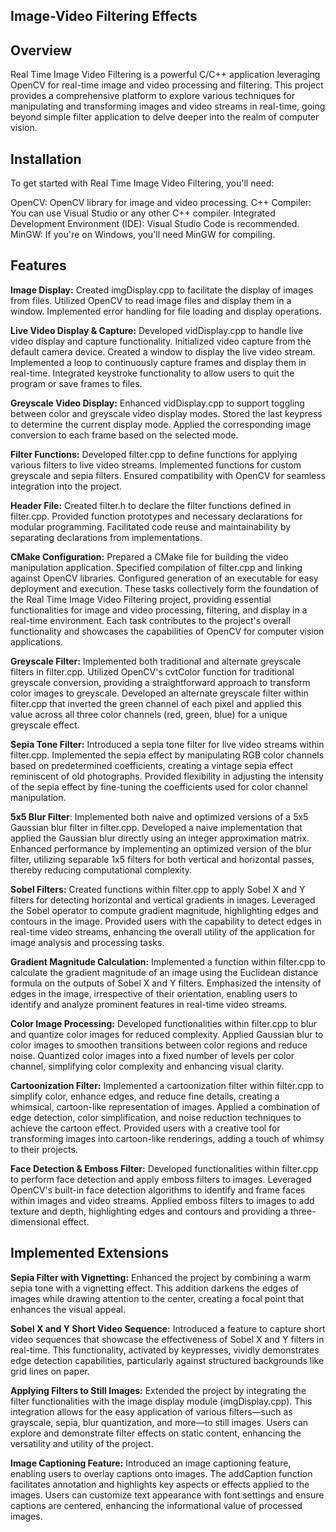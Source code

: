 ## Image-Video Filtering Effects

## Overview
Real Time Image Video Filtering is a powerful C/C++ application leveraging OpenCV for real-time image and video processing and filtering. This project provides a comprehensive platform to explore various techniques for manipulating and transforming images and video streams in real-time, going beyond simple filter application to delve deeper into the realm of computer vision.

## Installation
To get started with Real Time Image Video Filtering, you'll need:

OpenCV: OpenCV library for image and video processing.
C++ Compiler: You can use Visual Studio or any other C++ compiler.
Integrated Development Environment (IDE): Visual Studio Code is recommended.
MinGW: If you're on Windows, you'll need MinGW for compiling.

## Features 

**Image Display:**
Created imgDisplay.cpp to facilitate the display of images from files.
Utilized OpenCV to read image files and display them in a window.
Implemented error handling for file loading and display operations.

**Live Video Display & Capture:**
Developed vidDisplay.cpp to handle live video display and capture functionality.
Initialized video capture from the default camera device.
Created a window to display the live video stream.
Implemented a loop to continuously capture frames and display them in real-time.
Integrated keystroke functionality to allow users to quit the program or save frames to files.

**Greyscale Video Display:**
Enhanced vidDisplay.cpp to support toggling between color and greyscale video display modes.
Stored the last keypress to determine the current display mode.
Applied the corresponding image conversion to each frame based on the selected mode.

**Filter Functions:**
Developed filter.cpp to define functions for applying various filters to live video streams.
Implemented functions for custom greyscale and sepia filters.
Ensured compatibility with OpenCV for seamless integration into the project.

**Header File:**
Created filter.h to declare the filter functions defined in filter.cpp.
Provided function prototypes and necessary declarations for modular programming.
Facilitated code reuse and maintainability by separating declarations from implementations.

**CMake Configuration:**
Prepared a CMake file for building the video manipulation application.
Specified compilation of filter.cpp and linking against OpenCV libraries.
Configured generation of an executable for easy deployment and execution.
These tasks collectively form the foundation of the Real Time Image Video Filtering project, providing essential functionalities for image and video processing, filtering, and display in a real-time environment. Each task contributes to the project's overall functionality and showcases the capabilities of OpenCV for computer vision applications.

**Greyscale Filter:**
Implemented both traditional and alternate greyscale filters in filter.cpp.
Utilized OpenCV's cvtColor function for traditional greyscale conversion, providing a straightforward approach to transform color images to greyscale.
Developed an alternate greyscale filter within filter.cpp that inverted the green channel of each pixel and applied this value across all three color channels (red, green, blue) for a unique greyscale effect.

**Sepia Tone Filter:**
Introduced a sepia tone filter for live video streams within filter.cpp.
Implemented the sepia effect by manipulating RGB color channels based on predetermined coefficients, creating a vintage sepia effect reminiscent of old photographs.
Provided flexibility in adjusting the intensity of the sepia effect by fine-tuning the coefficients used for color channel manipulation.

**5x5 Blur Filter**:
Implemented both naive and optimized versions of a 5x5 Gaussian blur filter in filter.cpp.
Developed a naive implementation that applied the Gaussian blur directly using an integer approximation matrix.
Enhanced performance by implementing an optimized version of the blur filter, utilizing separable 1x5 filters for both vertical and horizontal passes, thereby reducing computational complexity.

**Sobel Filters:**
Created functions within filter.cpp to apply Sobel X and Y filters for detecting horizontal and vertical gradients in images.
Leveraged the Sobel operator to compute gradient magnitude, highlighting edges and contours in the image.
Provided users with the capability to detect edges in real-time video streams, enhancing the overall utility of the application for image analysis and processing tasks.

**Gradient Magnitude Calculation:**
Implemented a function within filter.cpp to calculate the gradient magnitude of an image using the Euclidean distance formula on the outputs of Sobel X and Y filters.
Emphasized the intensity of edges in the image, irrespective of their orientation, enabling users to identify and analyze prominent features in real-time video streams.

**Color Image Processing:**
Developed functionalities within filter.cpp to blur and quantize color images for reduced complexity.
Applied Gaussian blur to color images to smoothen transitions between color regions and reduce noise.
Quantized color images into a fixed number of levels per color channel, simplifying color complexity and enhancing visual clarity.

**Cartoonization Filter:**
Implemented a cartoonization filter within filter.cpp to simplify color, enhance edges, and reduce fine details, creating a whimsical, cartoon-like representation of images.
Applied a combination of edge detection, color simplification, and noise reduction techniques to achieve the cartoon effect.
Provided users with a creative tool for transforming images into cartoon-like renderings, adding a touch of whimsy to their projects.

**Face Detection & Emboss Filter:**
Developed functionalities within filter.cpp to perform face detection and apply emboss filters to images.
Leveraged OpenCV's built-in face detection algorithms to identify and frame faces within images and video streams.
Applied emboss filters to images to add texture and depth, highlighting edges and contours and providing a three-dimensional effect.

## Implemented Extensions

**Sepia Filter with Vignetting:**
Enhanced the project by combining a warm sepia tone with a vignetting effect.
This addition darkens the edges of images while drawing attention to the center, creating a focal point that enhances the visual appeal.

**Sobel X and Y Short Video Sequence:**
Introduced a feature to capture short video sequences that showcase the effectiveness of Sobel X and Y filters in real-time.
This functionality, activated by keypresses, vividly demonstrates edge detection capabilities, particularly against structured backgrounds like grid lines on paper.

**Applying Filters to Still Images:**
Extended the project by integrating the filter functionalities with the image display module (imgDisplay.cpp).
This integration allows for the easy application of various filters—such as grayscale, sepia, blur quantization, and more—to still images.
Users can explore and demonstrate filter effects on static content, enhancing the versatility and utility of the project.

**Image Captioning Feature:**
Introduced an image captioning feature, enabling users to overlay captions onto images.
The addCaption function facilitates annotation and highlights key aspects or effects applied to the images.
Users can customize text appearance with font settings and ensure captions are centered, enhancing the informational value of processed images.











